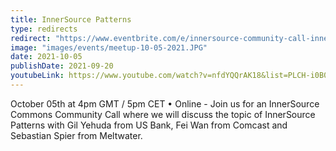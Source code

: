```yaml
---
title: InnerSource Patterns
type: redirects
redirect: "https://www.eventbrite.com/e/innersource-community-call-innersource-patterns-tickets-175369804807"
image: "images/events/meetup-10-05-2021.JPG"
date: 2021-10-05
publishDate: 2021-09-20
youtubeLink: https://www.youtube.com/watch?v=nfdYQQrAK18&list=PLCH-i0B0otNR90HDn8D9PsnQNE1r3JiUE
---
```


October 05th at 4pm GMT / 5pm CET • Online - Join us for an InnerSource Commons Community Call where we will discuss the topic of InnerSource Patterns with Gil Yehuda from US Bank, Fei Wan from Comcast and Sebastian Spier from Meltwater.
